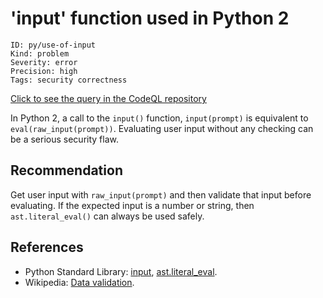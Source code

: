# 'input' function used in Python 2

```
ID: py/use-of-input
Kind: problem
Severity: error
Precision: high
Tags: security correctness

```
[Click to see the query in the CodeQL repository](https://github.com/github/codeql/tree/main/python/ql/src/Expressions/UseofInput.ql)

In Python 2, a call to the `input()` function, `input(prompt)` is equivalent to `eval(raw_input(prompt))`. Evaluating user input without any checking can be a serious security flaw.


## Recommendation
Get user input with `raw_input(prompt)` and then validate that input before evaluating. If the expected input is a number or string, then `ast.literal_eval()` can always be used safely.


## References
* Python Standard Library: [input](http://docs.python.org/2/library/functions.html#input), [ast.literal_eval](http://docs.python.org/2/library/ast.html#ast.literal_eval).
* Wikipedia: [Data validation](http://en.wikipedia.org/wiki/Data_validation).